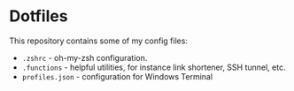 # Dotfiles

This repository contains some of my config files:

- `.zshrc` - oh-my-zsh configuration.
- `.functions` - helpful utilities, for instance link shortener, SSH tunnel, etc.
- `profiles.json` - configuration for Windows Terminal

